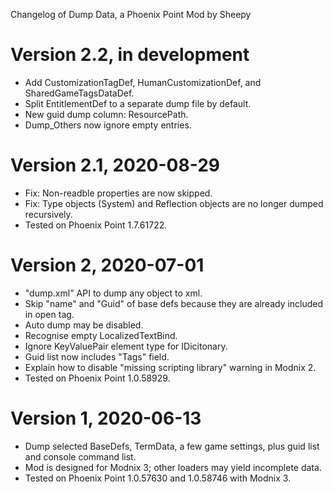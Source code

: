 Changelog of Dump Data, a Phoenix Point Mod by Sheepy

# Version 2.2, in development

* Add CustomizationTagDef, HumanCustomizationDef, and SharedGameTagsDataDef.
* Split EntitlementDef to a separate dump file by default.
* New guid dump column: ResourcePath.
* Dump_Others now ignore empty entries.

# Version 2.1, 2020-08-29

* Fix: Non-readble properties are now skipped.
* Fix: Type objects (System) and Reflection objects are no longer dumped recursively.
* Tested on Phoenix Point 1.7.61722.

# Version 2, 2020-07-01

* "dump.xml" API to dump any object to xml.
* Skip "name" and "Guid" of base defs because they are already included in open tag.
* Auto dump may be disabled.
* Recognise empty LocalizedTextBind.
* Ignore KeyValuePair element type for IDicitonary.
* Guid list now includes "Tags" field.
* Explain how to disable "missing scripting library" warning in Modnix 2.
* Tested on Phoenix Point 1.0.58929.

# Version 1, 2020-06-13

* Dump selected BaseDefs, TermData, a few game settings, plus guid list and console command list.
* Mod is designed for Modnix 3; other loaders may yield incomplete data.
* Tested on Phoenix Point 1.0.57630 and 1.0.58746 with Modnix 3.
